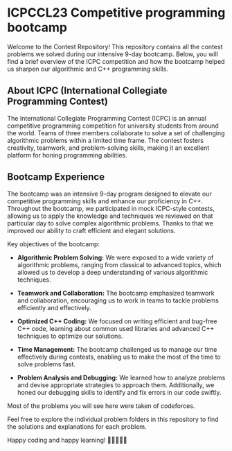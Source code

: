 # ICPCCL23 Competitive programming bootcamp

Welcome to the Contest Repository! This repository contains all the contest problems we solved during our intensive 9-day bootcamp. Below, you will find a brief overview of the ICPC competition and how the bootcamp helped us sharpen our algorithmic and C++ programming skills.

## About ICPC (International Collegiate Programming Contest)

The International Collegiate Programming Contest (ICPC) is an annual competitive programming competition for university students from around the world. Teams of three members collaborate to solve a set of challenging algorithmic problems within a limited time frame. The contest fosters creativity, teamwork, and problem-solving skills, making it an excellent platform for honing programming abilities.

## Bootcamp Experience

The bootcamp was an intensive 9-day program designed to elevate our competitive programming skills and enhance our proficiency in C++. Throughout the bootcamp, we participated in mock ICPC-style contests, allowing us to apply the knowledge and techniques we reviewed on that particular day to solve complex algorithmic problems. Thanks to that we improved our ability to craft efficient and elegant solutions.

Key objectives of the bootcamp:

- **Algorithmic Problem Solving:** We were exposed to a wide variety of algorithmic problems, ranging from classical to advanced topics, which allowed us to develop a deep understanding of various algorithmic techniques.

- **Teamwork and Collaboration:** The bootcamp emphasized teamwork and collaboration, encouraging us to work in teams to tackle problems efficiently and effectively.

- **Optimized C++ Coding:** We focused on writing efficient and bug-free C++ code, learning about common used libraries and advanced C++ techniques to optimize our solutions.

- **Time Management:** The bootcamp challenged us to manage our time effectively during contests, enabling us to make the most of the time to solve problems fast.

- **Problem Analysis and Debugging:** We learned how to analyze problems and devise appropriate strategies to approach them. Additionally, we honed our debugging skills to identify and fix errors in our code swiftly.

Most of the problems you will see here were taken of codeforces. 

Feel free to explore the individual problem folders in this repository to find the solutions and explanations for each problem.

Happy coding and happy learning! 🚀👩‍💻👨‍💻
